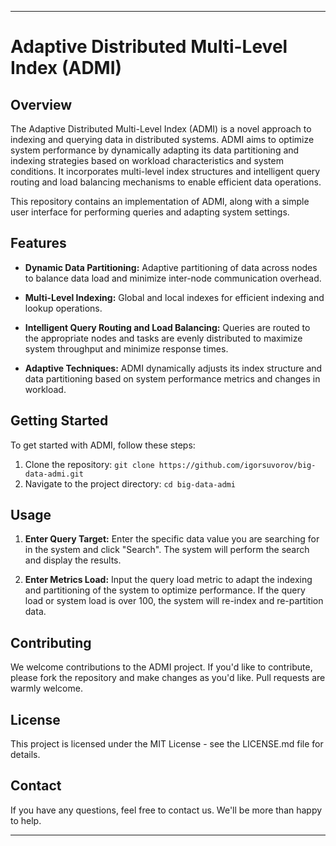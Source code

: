 
---

# Adaptive Distributed Multi-Level Index (ADMI)

## Overview

The Adaptive Distributed Multi-Level Index (ADMI) is a novel approach to indexing and querying data in distributed systems. ADMI aims to optimize system performance by dynamically adapting its data partitioning and indexing strategies based on workload characteristics and system conditions. It incorporates multi-level index structures and intelligent query routing and load balancing mechanisms to enable efficient data operations.

This repository contains an implementation of ADMI, along with a simple user interface for performing queries and adapting system settings.

## Features

- **Dynamic Data Partitioning:** Adaptive partitioning of data across nodes to balance data load and minimize inter-node communication overhead.

- **Multi-Level Indexing:** Global and local indexes for efficient indexing and lookup operations.

- **Intelligent Query Routing and Load Balancing:** Queries are routed to the appropriate nodes and tasks are evenly distributed to maximize system throughput and minimize response times.

- **Adaptive Techniques:** ADMI dynamically adjusts its index structure and data partitioning based on system performance metrics and changes in workload.

## Getting Started

To get started with ADMI, follow these steps:

1. Clone the repository: `git clone https://github.com/igorsuvorov/big-data-admi.git`
2. Navigate to the project directory: `cd big-data-admi`

## Usage

1. **Enter Query Target:** Enter the specific data value you are searching for in the system and click "Search". The system will perform the search and display the results.

2. **Enter Metrics Load:** Input the query load metric to adapt the indexing and partitioning of the system to optimize performance. If the query load or system load is over 100, the system will re-index and re-partition data.

## Contributing

We welcome contributions to the ADMI project. If you'd like to contribute, please fork the repository and make changes as you'd like. Pull requests are warmly welcome.

## License

This project is licensed under the MIT License - see the LICENSE.md file for details.

## Contact

If you have any questions, feel free to contact us. We'll be more than happy to help.

---
